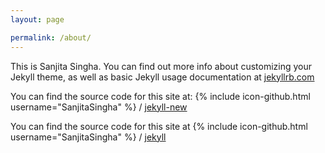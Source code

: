 ```yaml
---
layout: page

permalink: /about/
---
```


This is Sanjita Singha. You can find out more info about customizing your Jekyll theme, as well as basic Jekyll usage documentation at [jekyllrb.com](http://jekyllrb.com/)

You can find the source code for this site at:
{% include icon-github.html username="SanjitaSingha" %} /
[jekyll-new](https://github.com/SanjitaSingha/SanjitaSingha.github.io)

You can find the source code for this site at
{% include icon-github.html username="SanjitaSingha" %} /
[jekyll](https://github.com/SanjitaSingha/jekyll)
